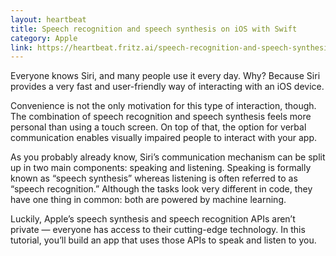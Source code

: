 ```yaml
---
layout: heartbeat
title: Speech recognition and speech synthesis on iOS with Swift 
category: Apple
link: https://heartbeat.fritz.ai/speech-recognition-and-speech-synthesis-on-ios-with-swift-d1a63e469cd9 
---
```


Everyone knows Siri, and many people use it every day. Why? Because Siri provides a very fast and user-friendly way of interacting with an iOS device.

Convenience is not the only motivation for this type of interaction, though. The combination of speech recognition and speech synthesis feels more personal than using a touch screen. On top of that, the option for verbal communication enables visually impaired people to interact with your app.

As you probably already know, Siri’s communication mechanism can be split up in two main components: speaking and listening. Speaking is formally known as “speech synthesis” whereas listening is often referred to as “speech recognition.” Although the tasks look very different in code, they have one thing in common: both are powered by machine learning.

Luckily, Apple’s speech synthesis and speech recognition APIs aren’t private — everyone has access to their cutting-edge technology. In this tutorial, you’ll build an app that uses those APIs to speak and listen to you.
